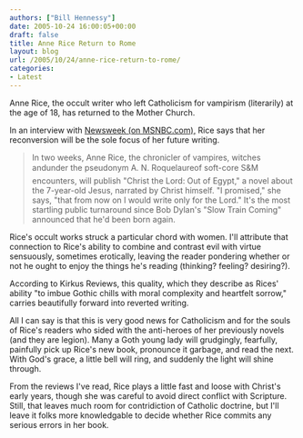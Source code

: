 ```yaml
---
authors: ["Bill Hennessy"]
date: 2005-10-24 16:00:05+00:00
draft: false
title: Anne Rice Return to Rome
layout: blog
url: /2005/10/24/anne-rice-return-to-rome/
categories:
- Latest
---
```


Anne Rice, the occult writer who left Catholicism for vampirism (literarily) at the age of 18, has returned to the Mother Church.

In an interview with [Newsweek (on  MSNBC.com),](https://www.msnbc.msn.com/id/9785289/site/newsweek) Rice says that her reconversion will be the sole focus of her future writing.



> In two weeks, Anne Rice, the chronicler of vampires, witches andunder the pseudonym A. N. Roquelaureof soft-core S&M encounters, will publish "Christ the Lord: Out of Egypt," a novel about the 7-year-old Jesus, narrated by Christ himself. "I promised," she says, "that from now on I would write only for the Lord." It's the most startling public turnaround since Bob Dylan's "Slow Train Coming" announced that he'd been born again.



Rice's occult works struck a particular chord with women.  I'll attribute that connection to Rice's ability to combine and contrast evil with virtue sensuously, sometimes erotically, leaving the reader pondering whether or not he ought to enjoy the things he's reading (thinking? feeling? desiring?).

According to Kirkus Reviews, this quality, which they describe as Rices' ability "to imbue Gothic chills with moral complexity and heartfelt sorrow," carries beautifully forward into reverted writing.

All I can say is that this is very good news for Catholicism and for the souls of Rice's readers who sided with the anti-heroes of her previously novels (and they are legion).  Many a Goth young lady will grudgingly, fearfully, painfully pick up Rice's new book, pronounce it garbage, and read the next.  With God's grace, a little bell will ring, and suddenly the light will shine through.

From the reviews I've read, Rice plays a little fast and loose with Christ's early years, though she was careful to avoid direct conflict with Scripture.  Still, that leaves much room for contridiction of Catholic doctrine, but I'll leave it folks more knowledgable to decide whether Rice commits any serious errors in her book.




